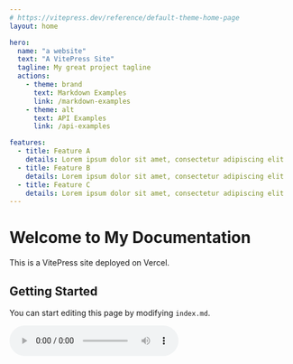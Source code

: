 ```yaml
---
# https://vitepress.dev/reference/default-theme-home-page
layout: home

hero:
  name: "a website"
  text: "A VitePress Site"
  tagline: My great project tagline
  actions:
    - theme: brand
      text: Markdown Examples
      link: /markdown-examples
    - theme: alt
      text: API Examples
      link: /api-examples

features:
  - title: Feature A
    details: Lorem ipsum dolor sit amet, consectetur adipiscing elit
  - title: Feature B
    details: Lorem ipsum dolor sit amet, consectetur adipiscing elit
  - title: Feature C
    details: Lorem ipsum dolor sit amet, consectetur adipiscing elit
---
```


# Welcome to My Documentation

This is a VitePress site deployed on Vercel.

## Getting Started

You can start editing this page by modifying `index.md`.

<script setup>
import { withBase } from 'vitepress'
</script>

<audio :src="withBase('/Horizon.mp3')" controls autoplay loop />

